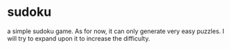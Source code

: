 # sudoku
a simple sudoku game.
As for now, it can only generate very easy puzzles. I will try to expand upon it to increase the difficulty.
